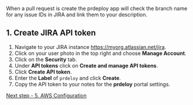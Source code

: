 When a pull request is create the prdeploy app will check the branch name for any issue IDs in JIRA and link them to your description.

## 1. Create JIRA API token
1. Navigate to your JIRA instance https://myorg.atlassian.net/jira.
2. Click on your user photo in the top right and choose **Manage Account**.
3. Click on the **Security** tab.
4. Under **API tokens** click on **Create and manage API tokens**.
5. Click **Create API token**.
6. Enter the **Label** of `prdeloy` and click **Create**.
7. Copy the API token to your notes for the **prdeloy** portal settings.

[Next step - 5. AWS Configuration](getting-started/5-aws-configuration.md)
